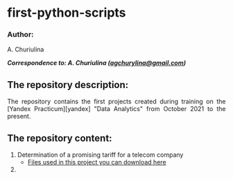 # first-python-scripts

### Author:
<p align="justify">
A. Churiulina</sup>

<em><strong>Correspondence to: A. Churiulina (agchurylina@gmail.com)</strong></em>

## The repository description:
<p align="justify">
  The repository contains the first projects created during training on the [Yandex Practicum][yandex] "Data Analytics" from October 2021 to the present.
</p>

## The repository content:
1. Determination of a promising tariff for a telecom company</sub>
    * [Files used in this project you can download here][files]
2. 
 
 
[yandex]: https://practicum.yandex.ru/
[files]: https://drive.google.com/drive/folders/1j_RJnurCjvznmK8t_xgIEYPvsBU93pHZ?usp=sharing

